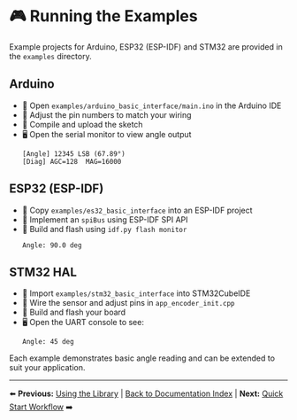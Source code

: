 # 🎮 Running the Examples

Example projects for Arduino, ESP32 (ESP-IDF) and STM32 are provided in the `examples` directory.

## Arduino

- 📂 Open `examples/arduino_basic_interface/main.ino` in the Arduino IDE
- 🔧 Adjust the pin numbers to match your wiring
- 🚀 Compile and upload the sketch
- 🖥️ Open the serial monitor to view angle output
  ```
  [Angle] 12345 LSB (67.89°)
  [Diag] AGC=128  MAG=16000
  ```

## ESP32 (ESP-IDF)

- 📂 Copy `examples/es32_basic_interface` into an ESP-IDF project
- 🔧 Implement an `spiBus` using ESP-IDF SPI API
- 🚀 Build and flash using `idf.py flash monitor`
  ```
  Angle: 90.0 deg
  ```

## STM32 HAL

- 📂 Import `examples/stm32_basic_interface` into STM32CubeIDE
- 🔧 Wire the sensor and adjust pins in `app_encoder_init.cpp`
- 🚀 Build and flash your board
- 🖥️ Open the UART console to see:
  ```
  Angle: 45 deg
  ```

Each example demonstrates basic angle reading and can be extended to suit your application.

---
⬅️ **Previous:** [Using the Library](usage.md) | [Back to Documentation Index](README.md) | **Next:** [Quick Start Workflow](workflow.md) ➡️
